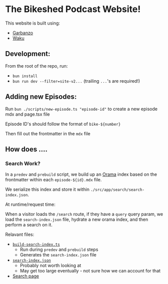 # The Bikeshed Podcast Website!

This website is built using:
- [Garbanzo](https://github.com/hamlim/garbanzo)
- [Waku](https://waku.gg)

## Development:

From the root of the repo, run:

- `bun install`
- `bun run dev --filter=site-v2...` (trailing `...`'s are required!)

## Adding new Episodes:

Run `bun ./scripts/new-episode.ts "episode-id"` to create a new episode mdx and page.tsx file

Episode ID's should follow the format of `bike-${number}`

Then fill out the frontmatter in the `mdx` file

## How does ....

### Search Work?

In a `predev` and `prebuild` script, we build up an [Orama](https://docs.orama.com/open-source) index based on the frontmatter within each `episode-${id}.mdx` file.

We serialize this index and store it within `./src/app/search/search-index.json`.

At runtime/request time:

When a visitor loads the `/search` route, if they have a `query` query param, we load the `search-index.json` file, hydrate a new orama index, and then perform a search on it.

Relavant files:

- [`build-search-index.ts`](./scripts/build-search-index.ts)
  - Run during `predev` and `prebuild` steps
  - Generates the `search-index.json` file
- [`search-index.json`](./src/app/search/search-index.json)
  - Probably not worth looking at
  - May get too large eventually - not sure how we can account for that
- [Search page](./src/app/search/page.tsx)